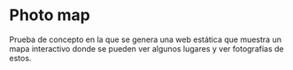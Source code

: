 # Photo map

Prueba de concepto en la que se genera una web estática que muestra un mapa interactivo donde se pueden ver algunos lugares y ver fotografías de estos.
